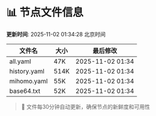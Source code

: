 # 📊 节点文件信息

**更新时间**: 2025-11-02 01:34:28 北京时间

| 文件名 | 大小 | 最后修改 |
|--------|------|----------|
| all.yaml | 47K | 2025-11-02 01:34 |
| history.yaml | 514K | 2025-11-02 01:34 |
| mihomo.yaml | 55K | 2025-11-02 01:34 |
| base64.txt | 52K | 2025-11-02 01:34 |

> 🔄 文件每30分钟自动更新，确保节点的新鲜度和可用性
